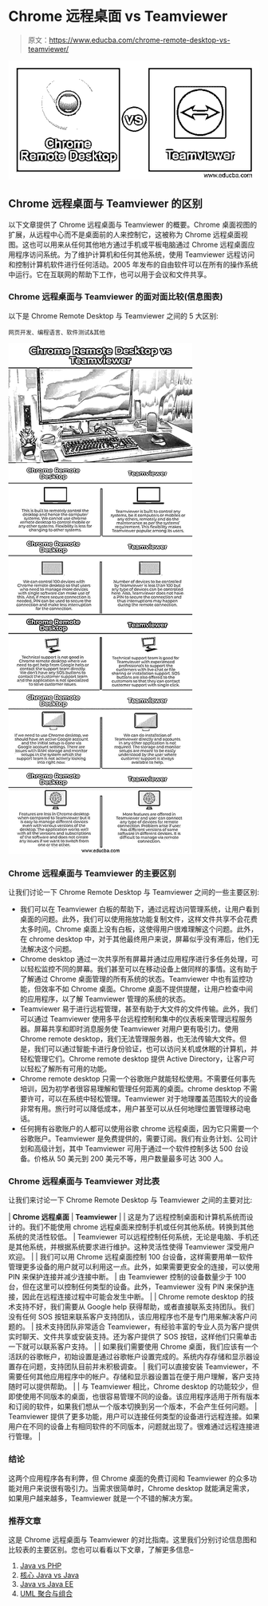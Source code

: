 # Chrome 远程桌面 vs Teamviewer

> 原文：<https://www.educba.com/chrome-remote-desktop-vs-teamviewer/>

![Chrome Remote Desktop vs Teamviewer](img/022615567730bc0b35e03bf8aefeba21.png)



## Chrome 远程桌面与 Teamviewer 的区别

以下文章提供了 Chrome 远程桌面与 Teamviewer 的概要。Chrome 桌面视图的扩展，从远程中心而不是桌面前的人来控制它，这被称为 Chrome 远程桌面视图。这也可以用来从任何其他地方通过手机或平板电脑通过 Chrome 远程桌面应用程序访问系统。为了维护计算机和任何其他系统，使用 Teamviewer 远程访问和控制计算机软件进行任何活动。2005 年发布的自由软件可以在所有的操作系统中运行。它在互联网的帮助下工作，也可以用于会议和文件共享。

### Chrome 远程桌面与 Teamviewer 的面对面比较(信息图表)

以下是 Chrome Remote Desktop 与 Teamviewer 之间的 5 大区别:

<small>网页开发、编程语言、软件测试&其他</small>

![Chrome-Remote-Desktop-vs-Teamviewer-info](img/0c6f7b96edc3b17ac14be8e2493d85b7.png)



### Chrome 远程桌面与 Teamviewer 的主要区别

让我们讨论一下 Chrome Remote Desktop 与 Teamviewer 之间的一些主要区别:

*   我们可以在 Teamviewer 白板的帮助下，通过远程访问管理系统，让用户看到桌面的问题。此外，我们可以使用拖放功能复制文件，这样文件共享不会花费太多时间。Chrome 桌面上没有白板，这使得用户很难理解这个问题。此外，在 chrome desktop 中，对于其他最终用户来说，屏幕似乎没有滞后，他们无法解决这个问题。
*   Chrome desktop 通过一次共享所有屏幕并通过应用程序进行多任务处理，可以轻松监控不同的屏幕。我们甚至可以在移动设备上做同样的事情。这有助于了解通过 Chrome 桌面管理的所有系统的状态。Teamviewer 中也有监控功能，但效率不如 Chrome 桌面。Chrome 桌面不提供提醒，让用户检查中间的应用程序，以了解 Teamviewer 管理的系统的状态。
*   Teamviewer 易于进行远程管理，甚至有助于大文件的文件传输。此外，我们可以通过 Teamviewer 使用多平台远程控制和集中的仪表板来管理远程服务器。屏幕共享和即时消息服务使 Teamviewer 对用户更有吸引力。使用 Chrome remote desktop，我们无法管理服务器，也无法传输大文件。但是，我们可以通过智能卡进行身份验证，也可以访问关机或休眠的计算机，并轻松管理它们。Chrome remote desktop 提供 Active Directory，让客户可以轻松了解所有可用的功能。
*   Chrome remote desktop 只需一个谷歌账户就能轻松使用。不需要任何事先培训，因为初学者很容易理解和管理任何距离的桌面。chrome desktop 不需要许可，可以在系统中轻松管理。Teamviewer 对于地理覆盖范围较大的设备非常有用。旅行时可以降低成本，用户甚至可以从任何地理位置管理移动电话。
*   任何拥有谷歌账户的人都可以使用谷歌 chrome 远程桌面，因为它只需要一个谷歌账户。Teamviewer 是免费提供的，需要订阅。我们有业务计划、公司计划和高级计划，其中 Teamviewer 可用于通过一个软件控制多达 500 台设备。价格从 50 美元到 200 美元不等，用户数量最多可达 300 人。

### Chrome 远程桌面与 Teamviewer 对比表

让我们来讨论一下 Chrome Remote Desktop 与 Teamviewer 之间的主要对比:

| **Chrome 远程桌面** | **Teamviewer** |
| 这是为了远程控制桌面和计算机系统而设计的。我们不能使用 chrome 远程桌面来控制手机或任何其他系统。转换到其他系统的灵活性较低。 | Teamviewer 可以远程控制任何系统，无论是电脑、手机还是其他系统，并根据系统要求进行维护。这种灵活性使得 Teamviewer 深受用户欢迎。 |
| 我们可以用 Chrome 远程桌面控制 100 台设备，这样需要用单一软件管理更多设备的用户就可以利用这一点。此外，如果需要更安全的连接，可以使用 PIN 来保护连接并减少连接中断。 | 由 Teamviewer 控制的设备数量少于 100 台，但在这里可以控制任何类型的设备。此外，Teamviewer 没有 PIN 来保护连接，因此在远程连接过程中可能会发生中断。 |
| Chrome remote desktop 的技术支持不好，我们需要从 Google help 获得帮助，或者直接联系支持团队。我们没有任何 SOS 按钮来联系客户支持团队，该应用程序也不是专门用来解决客户问题的。 | 技术支持团队非常适合 Teamviewer，有经验丰富的专业人员为客户提供实时聊天、文件共享或安装支持。还为客户提供了 SOS 按钮，这样他们只需单击一下就可以联系客户支持。 |
| 如果我们需要使用 Chrome 桌面，我们应该有一个活跃的谷歌帐户，初始设置是通过谷歌帐户设置完成的。系统内存存储和显示器设置存在问题，支持团队目前并未积极调查。 | 我们可以直接安装 Teamviewer，不需要任何其他应用程序中的帐户。存储和显示器设置旨在便于用户理解，客户支持随时可以提供帮助。 |
| 与 Teamviewer 相比，Chrome desktop 的功能较少，但即使使用不同版本的桌面，也很容易管理不同的设备。该应用程序适用于所有版本和订阅的软件，如果我们想从一个版本切换到另一个版本，不会产生任何问题。 | Teamviewer 提供了更多功能，用户可以连接任何类型的设备进行远程连接。如果用户在不同的设备上有相同软件的不同版本，问题就出现了。很难通过远程连接进行管理。 |

### 结论

这两个应用程序各有利弊，但 Chrome 桌面的免费订阅和 Teamviewer 的众多功能对用户来说很有吸引力。当需求很简单时，Chrome desktop 就能满足需求，如果用户越来越多，Teamviewer 就是一个不错的解决方案。

### 推荐文章

这是 Chrome 远程桌面与 Teamviewer 的对比指南。这里我们分别讨论信息图和比较表的主要区别。您也可以看看以下文章，了解更多信息–

1.  [Java vs PHP](https://www.educba.com/java-vs-php/)
2.  [核心 Java vs Java](https://www.educba.com/core-java-vs-java/)
3.  [Java vs Java EE](https://www.educba.com/java-vs-java-ee/)
4.  [UML 聚合与组合](https://www.educba.com/uml-aggregation-vs-composition/)






